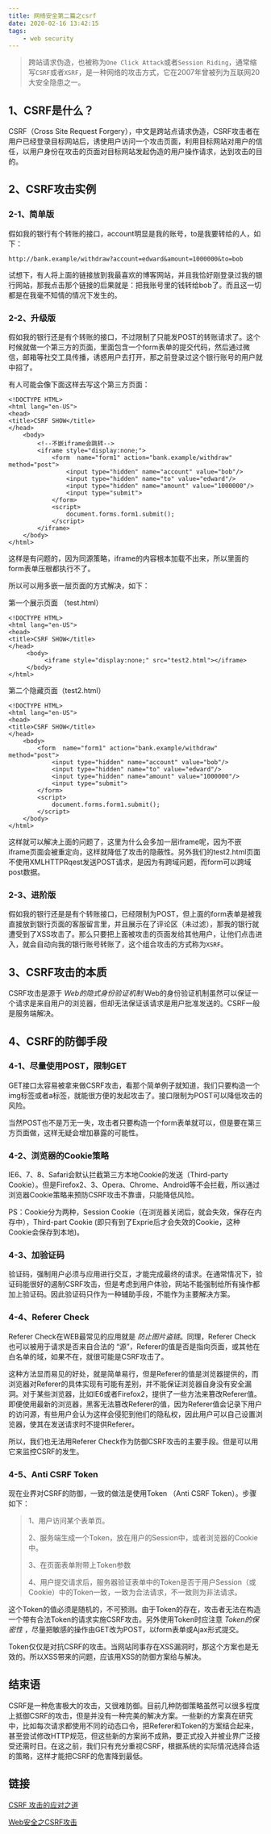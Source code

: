 ```yaml
---
title: 网络安全第二篇之csrf
date: 2020-02-16 13:42:15
tags:
    - web security
---
```


> 跨站请求伪造，也被称为`One Click Attack`或者`Session Riding`，通常缩写`CSRF`或者`XSRF`，是一种网络的攻击方式，它在2007年曾被列为互联网20大安全隐患之一。

## 1、CSRF是什么？

CSRF（Cross Site Request Forgery），中文是跨站点请求伪造，CSRF攻击者在用户已经登录目标网站后，诱使用户访问一个攻击页面，利用目标网站对用户的信任，以用户身份在攻击的页面对目标网站发起伪造的用户操作请求，达到攻击的目的。

## 2、CSRF攻击实例

### 2-1、简单版
假如我的银行有个转账的接口，account明显是我的账号，to是我要转给的人，如下：

```
http://bank.example/withdraw?account=edward&amount=1000000&to=bob
```

试想下，有人将上面的链接放到我最喜欢的博客网站，并且我恰好刚登录过我的银行网站，那我点击那个链接的后果就是：把我账号里的钱转给bob了。而且这一切都是在我毫不知情的情况下发生的。

### 2-2、升级版

假如我的银行还是有个转账的接口，不过限制了只能发POST的转账请求了。这个时候就做一个第三方的页面，里面包含一个form表单的提交代码，然后通过微信，邮箱等社交工具传播，诱惑用户去打开，那之前登录过这个银行账号的用户就中招了。

有人可能会像下面这样去写这个第三方页面：

```
<!DOCTYPE HTML>
<html lang="en-US">
<head>
<title>CSRF SHOW</title>
</head>
    <body>
        <!--不嵌iframe会跳转-->
        <iframe style="display:none;">
            <form  name="form1" action="bank.example/withdraw" method="post">
                <input type="hidden" name="account" value="bob"/>
                <input type="hidden" name="to" value="edward"/>
                <input type="hidden" name="amount" value="1000000"/>
                <input type="submit">
            </form>
            <script>
                document.forms.form1.submit();
            </script>
        </iframe>
    </body>
</html>
```

这样是有问题的，因为同源策略，iframe的内容根本加载不出来，所以里面的form表单压根都执行不了。

所以可以用多嵌一层页面的方式解决，如下：

第一个展示页面 （test.html）

```
<!DOCTYPE HTML>
<html lang="en-US">
<head>
<title>CSRF SHOW</title>
</head>
     <body>
          <iframe style="display:none;" src="test2.html"></iframe>
     </body>
</html>
```

第二个隐藏页面（test2.html）

```
<!DOCTYPE HTML>
<html lang="en-US">
<head>
<title>CSRF SHOW</title>
</head>
    <body>
        <form  name="form1" action="bank.example/withdraw" method="post">
            <input type="hidden" name="account" value="bob"/>
            <input type="hidden" name="to" value="edward"/>
            <input type="hidden" name="amount" value="1000000"/>
            <input type="submit">
        </form>
        <script>
            document.forms.form1.submit();
        </script>
    </body>
</html>
```

这样就可以解决上面的问题了，这里为什么会多加一层iframe呢，因为不嵌iframe页面会被重定向，这样就降低了攻击的隐蔽性。另外我们的test2.html页面不使用XMLHTTPRqest发送POST请求，是因为有跨域问题，而form可以跨域post数据。


### 2-3、进阶版

假如我的银行还是是有个转账接口，已经限制为POST，但上面的form表单是被我直接放到银行页面的客服留言里，并且展示在了评论区（未过滤），那我的银行就遭受到了XSS攻击了。那么只要把上面被攻击的页面发给其他用户，让他们点击进入，就会自动向我的银行账号转账了，这个组合攻击的方式称为`XSRF`。

## 3、CSRF攻击的本质

CSRF攻击是源于 *Web的隐式身份验证机制* Web的身份验证机制虽然可以保证一个请求是来自用户的浏览器，但却无法保证该请求是用户批准发送的。CSRF一般是服务端解决。


## 4、CSRF的防御手段

### 4-1、尽量使用POST，限制GET

GET接口太容易被拿来做CSRF攻击，看那个简单例子就知道，我们只要构造一个 img标签或者a标签，就能很方便的发起攻击了。接口限制为POST可以降低攻击的风险。

当然POST也不是万无一失，攻击者只要构造一个form表单就可以，但是要在第三方页面做，这样无疑会增加暴露的可能性。

### 4-2、浏览器的Cookie策略

IE6、7、8、Safari会默认拦截第三方本地Cookie的发送（Third-party Cookie）。但是Firefox2、3、Opera、Chrome、Android等不会拦截，所以通过浏览器Cookie策略来预防CSRF攻击不靠谱，只能降低风险。

PS：Cookie分为两种，Session Cookie（在浏览器关闭后，就会失效，保存在内存中），Third-part Cookie (即只有到了Exprie后才会失效的Cookie，这种Cookie会保存到本地)。

### 4-3、加验证码

验证码，强制用户必须与应用进行交互，才能完成最终的请求。在通常情况下，验证码能很好的遏制CSRF攻击，但是考虑到用户体验，网站不能强制给所有操作都加上验证码。因此验证码只作为一种辅助手段，不能作为主要解决方案。

### 4-4、Referer Check

Referer Check在WEB最常见的应用就是 *防止图片盗链*。同理，Referer Check也可以被用于请求是否来自合法的 “源”，Referer的值是否是指向页面，或其他在白名单的域，如果不在，就很可能是CSRF攻击了。

这种方法显而易见的好处，就是简单易行，但是Referer的值是浏览器提供的，而浏览器对Referer的具体实现有可能有差别，并不能保证浏览器自身没有安全漏洞。对于某些浏览器，比如IE6或者Firefox2，提供了一些方法来篡改Referer值。即便使用最新的浏览器，黑客无法篡改Referer的值，因为Referer值会记录下用户的访问源，有些用户会认为这样会侵犯到他们的隐私权，因此用户可以自己设置浏览器，使其在发送请求时不提供Referer。

所以，我们也无法用Referer Check作为防御CSRF攻击的主要手段。但是可以用它来监控CSRF的发生。

### 4-5、Anti CSRF Token

现在业界对CSRF的防御，一致的做法是使用Token （Anti CSRF Token）。步骤如下：

> 1、用户访问某个表单页。
>
> 2、服务端生成一个Token，放在用户的Session中，或者浏览器的Cookie中。
>
> 3、在页面表单附带上Token参数
>
> 4、用户提交请求后，服务器验证表单中的Token是否于用户Session（或Cookie）中的Token一致，一致为合法请求，不一致则为非法请求。

这个Token的值必须是随机的，不可预测。由于Token的存在，攻击者无法在构造一个带有合法Token的请求实施CSRF攻击。另外使用Token时应注意 *Token的保密性* ，尽量把敏感的操作由GET改为POST，以form表单或Ajax形式提交。

Token仅仅是对抗CSRF的攻击。当网站同事存在XSS漏洞时，那这个方案也是无效的。所以XSS带来的问题，应该用XSS的防御方案给与解决。


## 结束语

CSRF是一种危害极大的攻击，又很难防御。目前几种防御策略虽然可以很多程度上抵御CSRF的攻击，但是并没有一种完美的解决方案。一些新的方案真在研究中，比如每次请求都使用不同的动态口令，把Referer和Token的方案结合起来，甚至尝试修改HTTP规范，但这些新的方案尚不成熟，要正式投入并被业界广泛接受还需时日。在这之前，我们只有充分重视CSRF，根据系统的实际情况选择合适的策略，这样才能把CSRF的危害降到最低。

## 链接

[CSRF 攻击的应对之道](https://www.ibm.com/developerworks/cn/web/1102_niugang_csrf/index.html)

[Web安全之CSRF攻击](https://www.cnblogs.com/lovesong/p/5233195.html)